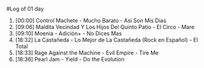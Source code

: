 #Log of 01 day

1. [00:00] Control Machete - Mucho Barato - Asi Son Mis Dias
1. [09:06] Maldita Vecindad Y Los Hijos Del Quinto Patio - El Circo - Mare
1. [09:10] Moenia - Adición+ - No Dices Mas
1. [18:32] La Castañeda - Lo Mejor de La Castañeda (Rock en Español) - El Total
1. [18:33] Rage Against the Machine - Evil Empire - Tire Me
1. [18:36] Pearl Jam - Yield - Do the Evolution
